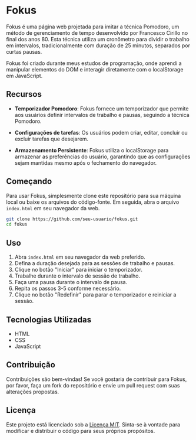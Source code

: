 # Fokus

Fokus é uma página web projetada para imitar a técnica Pomodoro, um método de gerenciamento de tempo desenvolvido por Francesco Cirillo no final dos anos 80. Esta técnica utiliza um cronômetro para dividir o trabalho em intervalos, tradicionalmente com duração de 25 minutos, separados por curtas pausas.

Fokus foi criado durante meus estudos de programação, onde aprendi a manipular elementos do DOM e interagir diretamente com o localStorage em JavaScript.

## Recursos

- **Temporizador Pomodoro**: Fokus fornece um temporizador que permite aos usuários definir intervalos de trabalho e pausas, seguindo a técnica Pomodoro.
  
- **Configurações de tarefas**: Os usuários podem criar, editar, concluir ou excluir tarefas que desejarem.
  
- **Armazenamento Persistente**: Fokus utiliza o localStorage para armazenar as preferências do usuário, garantindo que as configurações sejam mantidas mesmo após o fechamento do navegador.

## Começando

Para usar Fokus, simplesmente clone este repositório para sua máquina local ou baixe os arquivos do código-fonte. Em seguida, abra o arquivo `index.html` em seu navegador da web.

```bash
git clone https://github.com/seu-usuario/fokus.git
cd fokus
```

## Uso

1. Abra `index.html` em seu navegador da web preferido.
2. Defina a duração desejada para as sessões de trabalho e pausas.
3. Clique no botão "Iniciar" para iniciar o temporizador.
4. Trabalhe durante o intervalo de sessão de trabalho.
5. Faça uma pausa durante o intervalo de pausa.
6. Repita os passos 3-5 conforme necessário.
7. Clique no botão "Redefinir" para parar o temporizador e reiniciar a sessão.

## Tecnologias Utilizadas

- HTML
- CSS
- JavaScript

## Contribuição

Contribuições são bem-vindas! Se você gostaria de contribuir para Fokus, por favor, faça um fork do repositório e envie um pull request com suas alterações propostas.

## Licença

Este projeto está licenciado sob a [Licença MIT](LICENSE). Sinta-se à vontade para modificar e distribuir o código para seus próprios propósitos.
